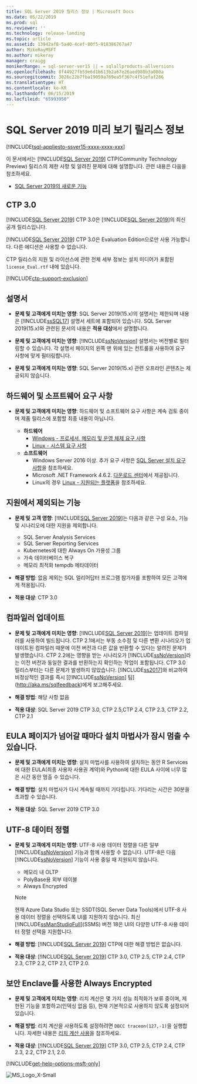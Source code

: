 ```yaml
---
title: SQL Server 2019 릴리스 정보 | Microsoft Docs
ms.date: 05/22/2019
ms.prod: sql
ms.reviewer: ''
ms.technology: release-landing
ms.topic: article
ms.assetid: 13942af8-5a40-4cef-80f5-918386767a47
author: MikeRayMSFT
ms.author: mikeray
manager: craigg
monikerRange: = sql-server-ver15 || = sqlallproducts-allversions
ms.openlocfilehash: 8f44927fb59e6d1b613b2a67e26aed980b3a080a
ms.sourcegitcommit: 3026c22b7fba19059a769ea5f367c4f51efaf286
ms.translationtype: HT
ms.contentlocale: ko-KR
ms.lasthandoff: 06/15/2019
ms.locfileid: "65993950"
---
```

# <a name="sql-server-2019-preview-release-notes"></a>SQL Server 2019 미리 보기 릴리스 정보
[!INCLUDE[tsql-appliesto-ssver15-xxxx-xxxx-xxx](../includes/tsql-appliesto-ssver15-xxxx-xxxx-xxx.md)]

이 문서에서는 [!INCLUDE[SQL Server 2019](../includes/sssqlv15-md.md)] CTP(Community Technology Preview) 릴리스의 제한 사항 및 알려진 문제에 대해 설명합니다. 관련 내용은 다음을 참조하세요.
- [SQL Server 2019의 새로운 기능](../sql-server/what-s-new-in-sql-server-ver15.md)

## <a name="ctp-30"></a>CTP 3.0

[!INCLUDE[SQL Server 2019](../includes/sssqlv15-md.md)] CTP 3.0은 [!INCLUDE[SQL Server 2019](../includes/sssqlv15-md.md)]의 최신 공개 릴리스입니다.

[!INCLUDE[SQL Server 2019](../includes/sssqlv15-md.md)] CTP 3.0은 Evaluation Edition으로만 사용 가능합니다. 다른 에디션은 사용할 수 없습니다. 

CTP 릴리스의 지원 및 라이선스에 관한 전체 세부 정보는 설치 미디어가 포함된 `license_Eval.rtf` 내에 있습니다.

[!INCLUDE[ctp-support-exclusion](../includes/ctp-support-exclusion.md)]

## <a name="documentation"></a>설명서

- **문제 및 고객에게 미치는 영향**: SQL Server 2019(15.x)의 설명서는 제한되며 내용은 [!INCLUDE[ssSQL17](../includes/sssql17-md.md)] 설명서 세트에 포함되어 있습니다. SQL Server 2019(15.x)와 관련된 문서의 내용은 **적용 대상**에서 설명합니다.

- **문제 및 고객에게 미치는 영향**: [!INCLUDE[ssNoVersion](../includes/ssnoversion-md.md)] 설명서는 버전별로 필터링할 수 있습니다. 각 설명서 페이지의 왼쪽 맨 위에 있는 컨트롤을 사용하여 요구 사항에 맞게 필터링합니다.

- **문제 및 고객에게 미치는 영향**: SQL Server 2019(15.x) 관련 오프라인 콘텐츠는 제공되지 않습니다.

## <a name="hardware-and-software-requirements"></a>하드웨어 및 소프트웨어 요구 사항

- **문제 및 고객에게 미치는 영향**: 하드웨어 및 소프트웨어 요구 사항은 계속 검토 중이며 제품 릴리스에 포함할 최종 내용이 아닙니다.

  - **하드웨어**
    - [Windows - 프로세서, 메모리 및 운영 체제 요구 사항](../sql-server/install/hardware-and-software-requirements-for-installing-sql-server.md#pmosr)
    - [Linux - 시스템 요구 사항](../linux/sql-server-linux-setup.md#system)
  - **소프트웨어**
    - Windows Server 2016 이상. 추가 요구 사항은 [SQL Server 설치 요구 사항](../sql-server/install/hardware-and-software-requirements-for-installing-sql-server.md)을 참조하세요.
    - Microsoft .NET Framework 4.6.2. [다운로드 센터](https://www.microsoft.com/download/details.aspx?id=53344)에서 제공됩니다.
    - Linux의 경우 [Linux - 지원되는 플랫폼](../linux/sql-server-linux-setup.md#supportedplatforms)을 참조하세요.

## <a name = "release-notes"></a>지원에서 제외되는 기능

- **문제 및 고객 영향**: [!INCLUDE[SQL Server 2019](../includes/sssqlv15-md.md)]는 다음과 같은 구성 요소, 기능 및 시나리오에 대한 지원을 제외합니다.
  - SQL Server Analysis Services
  - SQL Server Reporting Services
  - Kubernetes에 대한 Always On 가용성 그룹
  - 가속 데이터베이스 복구
  - 메모리 최적화 tempdb 메타데이터

- **해결 방법**: 없음 제외는 SQL 얼리어답터 프로그램 참가자를 포함하여 모든 고객에게 적용됩니다.

- **적용 대상**: CTP 3.0

## <a name="updated-compiler"></a>컴파일러 업데이트

- **문제 및 고객에게 미치는 영향**: [!INCLUDE[SQL Server 2019](../includes/sssqlv15-md.md)]는 업데이트 컴파일러를 사용하여 빌드됩니다. CTP 2.1에서는 부동 소수점 및 다른 변환 시나리오가 업데이트된 컴파일러 때문에 이전 버전과 다른 값을 반환할 수 있다는 알려진 문제가 발생했습니다. CTP 2.2에는 영향을 받는 시나리오가 [!INCLUDE[ssNoVersion](../includes/ssnoversion-md.md)]라는 이전 버전과 동일한 결과를 반환하는지 확인하는 작업이 포함됩니다. CTP 3.0 릴리스부터는 다른 문제가 발생하지 않았습니다. [!INCLUDE[ss2017](../includes/sssqlv14-md.md)]와 비교하여 비정상적인 결과를 즉시 [[!INCLUDE[ssNoVersion](../includes/ssnoversion-md.md)] 팀](http://aka.ms/sqlfeedback)에게 보고해주세요.

- **해결 방법**: 해당 사항 없음

- **적용 대상**: SQL Server 2019 CTP 3.0, CTP 2.5,CTP 2.4, CTP 2.3, CTP 2.2, CTP 2.1

## <a name="installation-wizard-may-wait-between-eula-pages"></a>EULA 페이지가 넘어갈 때마다 설치 마법사가 잠시 멈출 수 있습니다.

- **문제 및 고객에게 미치는 영향**: 설치 마법사를 사용하여 설치하는 동안 R Services에 대한 EULA(최종 사용자 사용권 계약)와 Python에 대한 EULA 사이에 너무 많은 시간 동안 멈출 수 있습니다.

- **해결 방법**: 설치 마법사가 다시 계속될 때까지 기다립니다. 기다리는 시간은 30분을 초과할 수 있습니다.

- **적용 대상**: SQL Server 2019 CTP 3.0

## <a name="utf-8-collations"></a>UTF-8 데이터 정렬

- **문제 및 고객에게 미치는 영향**: UTF-8 사용 데이터 정렬을 다른 일부 [!INCLUDE[ssNoVersion](../includes/ssnoversion-md.md)] 기능과 함께 사용할 수 없습니다. UTF-8은 다음 [!INCLUDE[ssNoVersion](../includes/ssnoversion-md.md)] 기능이 사용 중일 때 지원되지 않습니다.

  - 메모리 내 OLTP
  - PolyBase용 외부 테이블
  - Always Encrypted

  > [!Note]
  > 현재 Azure Data Studio 또는 SSDT(SQL Server Data Tools)에서 UTF-8 사용 데이터 정렬을 선택하도록 UI를 지원하지 않습니다. 최신 [!INCLUDE[ssManStudioFull](../includes/ssmanstudiofull-md.md)](SSMS) 버전 18은 UI의 다양한 UTF-8 사용 데이터 정렬 선택을 지원합니다.
 
- **해결 방법**: [!INCLUDE[SQL Server 2019](../includes/sssqlv15-md.md)] CTP에 대한 해결 방법은 없습니다.

- **적용 대상**: [!INCLUDE[SQL Server 2019](../includes/sssqlv15-md.md)] CTP 3.0, CTP 2.5, CTP 2.4, CTP 2.3, CTP 2.2, CTP 2.1, CTP 2.0.

## <a name="always-encrypted-with-secure-enclaves"></a>보안 Enclave를 사용한 Always Encrypted

- **문제 및 고객에게 미치는 영향**: 리치 계산은 몇 가지 성능 최적화가 보류 중이며, 제한된 기능을 포함하고(인덱싱 없음 등), 현재 기본적으로 사용하지 않도록 설정되어 있습니다.

- **해결 방법**: 리치 계산을 사용하도록 설정하려면 `DBCC traceon(127,-1)`을 실행합니다. 자세한 내용은 [리치 계산 사용](../relational-databases/security/encryption/configure-always-encrypted-enclaves.md#configure-a-secure-enclave)을 참조하세요.

- **적용 대상**: [!INCLUDE[SQL Server 2019](../includes/sssqlv15-md.md)] CTP 3.0, CTP 2.5, CTP 2.4, CTP 2.3, 2.2, CTP 2.1, 2.0.

[!INCLUDE[get-help-options-msft-only](../includes/paragraph-content/get-help-options.md)]

![MS_Logo_X-Small](../sql-server/media/ms-logo-x-small.png)
